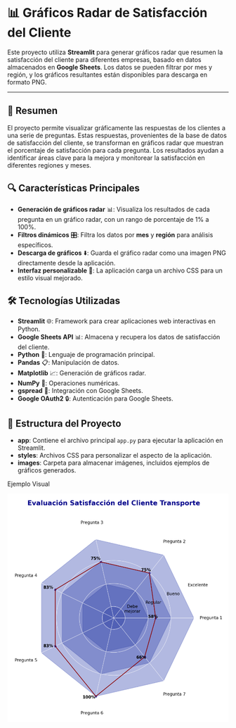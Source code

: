 # 📊 Gráficos Radar de Satisfacción del Cliente

Este proyecto utiliza **Streamlit** para generar gráficos radar que resumen la satisfacción del cliente para diferentes empresas, basado en datos almacenados en **Google Sheets**. Los datos se pueden filtrar por mes y región, y los gráficos resultantes están disponibles para descarga en formato PNG.

---

## 📝 Resumen

El proyecto permite visualizar gráficamente las respuestas de los clientes a una serie de preguntas. Estas respuestas, provenientes de la base de datos de satisfacción del cliente, se transforman en gráficos radar que muestran el porcentaje de satisfacción para cada pregunta. Los resultados ayudan a identificar áreas clave para la mejora y monitorear la satisfacción en diferentes regiones y meses.

## 🔍 Características Principales

- **Generación de gráficos radar** 📊: Visualiza los resultados de cada pregunta en un gráfico radar, con un rango de porcentaje de 1% a 100%.
- **Filtros dinámicos** 🎛️: Filtra los datos por **mes** y **región** para análisis específicos.
- **Descarga de gráficos** ⬇️: Guarda el gráfico radar como una imagen PNG directamente desde la aplicación.
- **Interfaz personalizable** 🎨: La aplicación carga un archivo CSS para un estilo visual mejorado.

## 🛠️ Tecnologías Utilizadas

- **Streamlit** 🌐: Framework para crear aplicaciones web interactivas en Python.
- **Google Sheets API** 📊: Almacena y recupera los datos de satisfacción del cliente.
- **Python** 🐍: Lenguaje de programación principal.
- **Pandas** 📋: Manipulación de datos.
- **Matplotlib** 📈: Generación de gráficos radar.
- **NumPy** 🔢: Operaciones numéricas.
- **gspread** 🔗: Integración con Google Sheets.
- **Google OAuth2** 🔒: Autenticación para Google Sheets.

## 📂 Estructura del Proyecto

- **app**: Contiene el archivo principal `app.py` para ejecutar la aplicación en Streamlit.
- **styles**: Archivos CSS para personalizar el aspecto de la aplicación.
- **images**: Carpeta para almacenar imágenes, incluidos ejemplos de gráficos generados.

Ejemplo Visual

![Grafico de radar](images/grafico.png)
